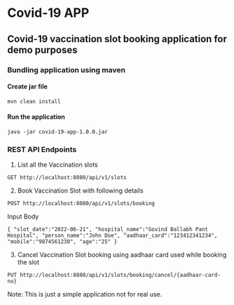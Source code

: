# Covid-19 APP
## Covid-19 vaccination slot booking application for demo purposes

### Bundling application using maven
#### Create jar file
`mvn clean install`

#### Run the application
`java -jar covid-19-app-1.0.0.jar`

### REST API Endpoints

1. List all the Vaccination slots 

`GET http://localhost:8080/api/v1/slots`

2. Book Vaccination Slot with following details

`POST http://localhost:8080/api/v1/slots/booking`

Input Body

``{
"slot_date":"2022-06-21",
"hospital_name":"Govind Ballabh Pant Hospital",
"person_name":"John Doe",
"aadhaar_card":"123412341234",
"mobile":"9874561230",
"age":"25"
}``

3. Cancel Vaccination Slot booking using aadhaar card used while booking the slot

`PUT http://localhost:8080/api/v1/slots/booking/cancel/{aadhaar-card-no}`

Note: This is just a simple application not for real use.